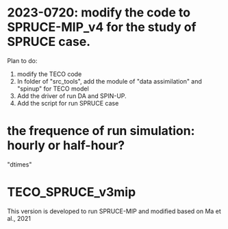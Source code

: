 # 2023-0720: modify the code to SPRUCE-MIP_v4 for the study of SPRUCE case.
Plan to do:
1. modify the TECO code
2. In folder of "src_tools", add the module of "data assimilation" and "spinup" for TECO model
3. Add the driver of run DA and SPIN-UP.
4. Add the script for run SPRUCE case

# the frequence of run simulation: hourly or half-hour?
"dtimes"

# TECO_SPRUCE_v3mip
This version is developed to run SPRUCE-MIP and modified based on Ma et al., 2021